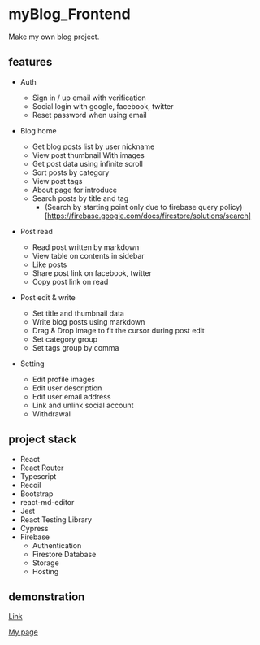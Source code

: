 # myBlog_Frontend

Make my own blog project.

## features

- Auth

  - Sign in / up email with verification
  - Social login with google, facebook, twitter
  - Reset password when using email

- Blog home

  - Get blog posts list by user nickname
  - View post thumbnail With images
  - Get post data using infinite scroll
  - Sort posts by category
  - View post tags
  - About page for introduce
  - Search posts by title and tag
    - (Search by starting point only due to firebase query policy)[https://firebase.google.com/docs/firestore/solutions/search]

- Post read

  - Read post written by markdown
  - View table on contents in sidebar
  - Like posts
  - Share post link on facebook, twitter
  - Copy post link on read

- Post edit & write

  - Set title and thumbnail data
  - Write blog posts using markdown
  - Drag & Drop image to fit the cursor during post edit
  - Set category group
  - Set tags group by comma

- Setting

  - Edit profile images
  - Edit user description
  - Edit user email address
  - Link and unlink social account
  - Withdrawal

## project stack

- React
- React Router
- Typescript
- Recoil
- Bootstrap
- react-md-editor
- Jest
- React Testing Library
- Cypress
- Firebase
  - Authentication
  - Firestore Database
  - Storage
  - Hosting

## demonstration

[Link](https://myblog-project.firebaseapp.com/)

[My page](https://myblog-project.firebaseapp.com/home/Minnie)

